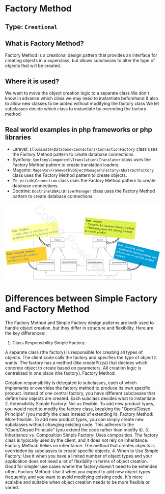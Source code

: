 
# Factory Method

## Type: `Creational`

## What is Factory Method?

Factory Method is a creational design pattern that provides an interface for creating objects in a superclass, but allows subclasses to alter the type of objects that will be created.


## Where it is used?

We want to move the object creation logic to a separate class
We don't know in advance which class we may need to instantiate beforehand & also to allow new classes to be added without modifying the factory class
We let subclasses decide which class to instantiate by overriding the factory method

## Real world examples in php frameworks or php libraries

- Laravel: `Illuminate\Database\Connectors\ConnectionFactory` class uses the Factory Method pattern to create database connections.
- Symfony: `Symfony\Component\Translation\Translator` class uses the Factory Method pattern to create translation loaders.
- Magento: `Magento\Framework\ObjectManager\Factory\AbstractFactory` class uses the Factory Method pattern to create objects.
- Yii: `yii\db\Connection` class uses the Factory Method pattern to create database connections.
- Doctrine: `Doctrine\DBAL\DriverManager` class uses the Factory Method pattern to create database connections.


![FactoryMethod](resources/uml.png)

# Differences between Simple Factory and Factory Method


The Factory Method and Simple Factory design patterns are both used to handle object creation, but they differ in structure and flexibility. Here are the key differences:

1. Class Responsibility
   Simple Factory:

A separate class (the factory) is responsible for creating all types of objects.
The client code calls the factory and specifies the type of object it wants.
The factory has a method (like createPizza) that decides which concrete object to create based on parameters.
All creation logic is centralized in one place (the factory).
Factory Method:

Creation responsibility is delegated to subclasses, each of which implements or overrides the factory method to produce its own specific product.
Instead of one central factory, you have different subclasses that define how objects are created.
Each subclass decides what to instantiate.
2. Extensibility
   Simple Factory:
   Not as flexible. To add new product types, you would need to modify the factory class, breaking the "Open/Closed Principle" (you modify the class instead of extending it).
   Factory Method:
   More flexible. To add new product types, you can simply create new subclasses without changing existing code. This adheres to the "Open/Closed Principle" (you extend the code rather than modify it).
3. Inheritance vs. Composition
   Simple Factory:
   Uses composition. The factory class is typically used by the client, and it does not rely on inheritance.
   Factory Method:
   Relies on inheritance. The method that creates objects is overridden by subclasses to create specific objects.
4. When to Use
   Simple Factory:
   Use it when you have a limited number of object types and your application does not need a lot of flexibility in terms of object creation.
   Good for simpler use cases where the factory doesn't need to be extended often.
   Factory Method:
   Use it when you expect to add new object types frequently, and you want to avoid modifying existing code. It's more scalable and suitable when object creation needs to be more flexible or varied.


